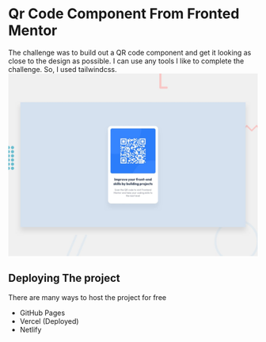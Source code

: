 # Qr Code Component From Fronted Mentor
The challenge was to build out a QR code component and get it looking as close to the design as possible. I can use any tools I like to complete the challenge. So, I used tailwindcss.
![Design preview for the QR code component coding challenge](./design/desktop-preview.jpg)

## Deploying The project
There are many ways to host the project for free
- GitHub Pages
- Vercel (Deployed)
- Netlify
